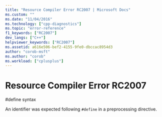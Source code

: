 ```yaml
---
title: "Resource Compiler Error RC2007 | Microsoft Docs"
ms.custom: ""
ms.date: "11/04/2016"
ms.technology: ["cpp-diagnostics"]
ms.topic: "error-reference"
f1_keywords: ["RC2007"]
dev_langs: ["C++"]
helpviewer_keywords: ["RC2007"]
ms.assetid: a616e506-bef2-4155-9fe0-dbccac8954d3
author: "corob-msft"
ms.author: "corob"
ms.workload: ["cplusplus"]
---
```

# Resource Compiler Error RC2007
\#define syntax  
  
 An identifier was expected following `#define` in a preprocessing directive.